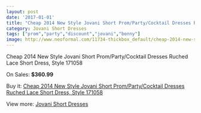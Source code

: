 ```yaml
---
layout: post
date: '2017-01-01'
title: "Cheap 2014 New Style Jovani Short Prom/Party/Cocktail Dresses Ruched Lace Short Dress, Style 171058"
category: Jovani Short Dresses
tags: ["prom","party","discount","jovani","bonny"]
image: http://www.neoformal.com/11734-thickbox_default/cheap-2014-new-style-jovani-short-prom-party-cocktail-dresses-ruched-lace-short-dress-style-171058.jpg
---
```

Cheap 2014 New Style Jovani Short Prom/Party/Cocktail Dresses Ruched Lace Short Dress, Style 171058

On Sales: **$360.99**
<a href="https://www.neoformal.com/en/jovani-short-dresses-2014/4212-cheap-2014-new-style-jovani-short-prom-party-cocktail-dresses-ruched-lace-short-dress-style-171058.html"><amp-img layout="responsive" width="600" height="600" src="//www.neoformal.com/11734-thickbox_default/cheap-2014-new-style-jovani-short-prom-party-cocktail-dresses-ruched-lace-short-dress-style-171058.jpg" alt="Cheap 2014 New Style Jovani Short Prom/Party/Cocktail Dresses Ruched Lace Short Dress, Style 171058 0" /></a>
<a href="https://www.neoformal.com/en/jovani-short-dresses-2014/4212-cheap-2014-new-style-jovani-short-prom-party-cocktail-dresses-ruched-lace-short-dress-style-171058.html"><amp-img layout="responsive" width="600" height="600" src="//www.neoformal.com/11735-thickbox_default/cheap-2014-new-style-jovani-short-prom-party-cocktail-dresses-ruched-lace-short-dress-style-171058.jpg" alt="Cheap 2014 New Style Jovani Short Prom/Party/Cocktail Dresses Ruched Lace Short Dress, Style 171058 1" /></a>

Buy it: [Cheap 2014 New Style Jovani Short Prom/Party/Cocktail Dresses Ruched Lace Short Dress, Style 171058](https://www.neoformal.com/en/jovani-short-dresses-2014/4212-cheap-2014-new-style-jovani-short-prom-party-cocktail-dresses-ruched-lace-short-dress-style-171058.html "Cheap 2014 New Style Jovani Short Prom/Party/Cocktail Dresses Ruched Lace Short Dress, Style 171058")

View more: [Jovani Short Dresses](https://www.neoformal.com/en/54-jovani-short-dresses-2014 "Jovani Short Dresses")